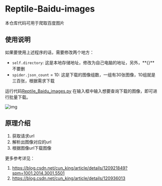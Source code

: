 # Reptile-Baidu-images
本仓库代码可用于爬取百度图片

## 使用说明

如果要使用上述程序的话，需要修改两个地方：

+ `self.directory`: 这是本地存储地址，修改为自己电脑的地址，另外，**{}**不要删
+ `spider.json_count` = 10: 这是下载的图像组数，一组有30张图像，10组就是三百张，根据需求下载

运行代码[Reptile_Baidu_images.py](https://github.com/Jy-stdio/Reptile-Baidu-images/blob/main/Reptile_Baidu_images.py)
在输入框中输入想要查询下载的图像，即可进行批量下载。

![img](https://ossjiyaoliu.oss-cn-beijing.aliyuncs.com/uPic/d97k56.png)

## 原理介绍
1. 获取请求url
2. 解析出图像对应的url
3. 根据图像url下载图像

更多参考详见：

1. https://blog.csdn.net/cun_king/article/details/120921849?spm=1001.2014.3001.5501
2. https://blog.csdn.net/cun_king/article/details/120936013
